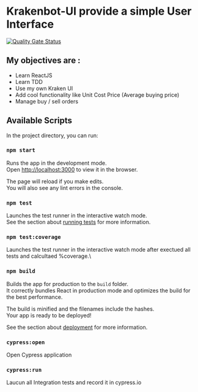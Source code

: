 
# Krakenbot-UI provide a simple User Interface
[![Quality Gate Status](https://sonarcloud.io/api/project_badges/measure?project=Arnaud80_krakenbot-ui&metric=alert_status)](https://sonarcloud.io/dashboard?id=Arnaud80_krakenbot-ui)

## My objectives are :
- Learn ReactJS
- Learn TDD
- Use my own Kraken UI
- Add cool functionality like Unit Cost Price (Average buying price)
- Manage buy / sell orders

## Available Scripts

In the project directory, you can run:

### `npm start`

Runs the app in the development mode.\
Open [http://localhost:3000](http://localhost:3000) to view it in the browser.

The page will reload if you make edits.\
You will also see any lint errors in the console.

### `npm test`

Launches the test runner in the interactive watch mode.\
See the section about [running tests](https://facebook.github.io/create-react-app/docs/running-tests) for more information.

### `npm test:coverage`

Launches the test runner in the interactive watch mode after exectued all tests and calcultaed %coverage.\


### `npm build`

Builds the app for production to the `build` folder.\
It correctly bundles React in production mode and optimizes the build for the best performance.

The build is minified and the filenames include the hashes.\
Your app is ready to be deployed!

See the section about [deployment](https://facebook.github.io/create-react-app/docs/deployment) for more information.

### `cypress:open`

Open Cypress application

### `cypress:run`

Laucun all Integration tests and record it in cypress.io

